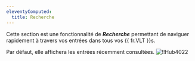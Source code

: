 ```yaml
---
eleventyComputed:
  title: Recherche
---
```

Cette section est une fonctionnalité de ***Recherche*** permettant de naviguer rapidement à travers vos entrées dans tous vos {{ fr.VLT }}s.

Par défaut, elle affichera les entrées récemment consultées.
![!!Hub4022](https://cdnweb.devolutions.net/docs/docs_en_hub_Hub4022.png)
